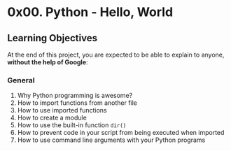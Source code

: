 # 0x00. Python - Hello, World

## Learning Objectives

At the end of this project, you are expected to be able to explain to anyone, **without the help of Google**:

### General

1. Why Python programming is awesome?
2. How to import functions from another file
3. How to use imported functions
4. How to create a module
5. How to use the built-in function `dir()`
6. How to prevent code in your script from being executed when imported
7. How to use command line arguments with your Python programs
